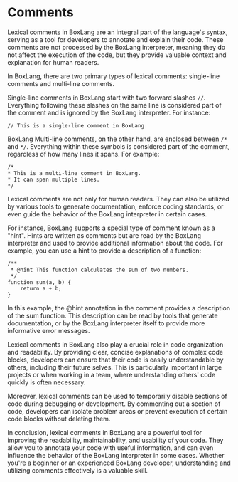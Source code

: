 # Comments

Lexical comments in BoxLang are an integral part of the language's syntax, serving as a tool for developers to annotate and explain their code. These comments are not processed by the BoxLang interpreter, meaning they do not affect the execution of the code, but they provide valuable context and explanation for human readers.

In BoxLang, there are two primary types of lexical comments: single-line comments and multi-line comments.

Single-line comments in BoxLang start with two forward slashes `//`. Everything following these slashes on the same line is considered part of the comment and is ignored by the BoxLang interpreter. For instance:

```
// This is a single-line comment in BoxLang
```

BoxLang
Multi-line comments, on the other hand, are enclosed between `/*` and `*/`. Everything within these symbols is considered part of the comment, regardless of how many lines it spans. For example:

```
/*
* This is a multi-line comment in BoxLang.
* It can span multiple lines.
*/
```

Lexical comments are not only for human readers. They can also be utilized by various tools to generate documentation, enforce coding standards, or even guide the behavior of the BoxLang interpreter in certain cases.

For instance, BoxLang supports a special type of comment known as a "hint". Hints are written as comments but are read by the BoxLang interpreter and used to provide additional information about the code. For example, you can use a hint to provide a description of a function:

```
/**
 * @hint This function calculates the sum of two numbers.
 */
function sum(a, b) {
    return a + b;
}
```

In this example, the @hint annotation in the comment provides a description of the sum function. This description can be read by tools that generate documentation, or by the BoxLang interpreter itself to provide more informative error messages.

Lexical comments in BoxLang also play a crucial role in code organization and readability. By providing clear, concise explanations of complex code blocks, developers can ensure that their code is easily understandable by others, including their future selves. This is particularly important in large projects or when working in a team, where understanding others' code quickly is often necessary.

Moreover, lexical comments can be used to temporarily disable sections of code during debugging or development. By commenting out a section of code, developers can isolate problem areas or prevent execution of certain code blocks without deleting them.

In conclusion, lexical comments in BoxLang are a powerful tool for improving the readability, maintainability, and usability of your code. They allow you to annotate your code with useful information, and can even influence the behavior of the BoxLang interpreter in some cases. Whether you're a beginner or an experienced BoxLang developer, understanding and utilizing comments effectively is a valuable skill.